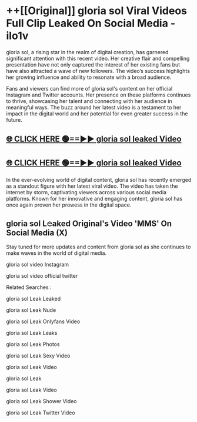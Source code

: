 # ++[[Original]] gloria sol Viral Videos Full Clip Leaked On Social Media - ilo1v<br>

gloria sol, a rising star in the realm of digital creation, has garnered significant attention with this recent video. Her creative flair and compelling presentation have not only captured the interest of her existing fans but have also attracted a wave of new followers. The video’s success highlights her growing influence and ability to resonate with a broad audience.

Fans and viewers can find more of gloria sol's content on her official Instagram and Twitter accounts. Her presence on these platforms continues to thrive, showcasing her talent and connecting with her audience in meaningful ways. The buzz around her latest video is a testament to her impact in the digital world and her potential for even greater success in the future.


## [🌐 CLICK HERE 🟢==►► gloria sol leaked Video ](https://onlyclips.site?title=gloria_sol&ref=git)

## [🌐 CLICK HERE 🟢==►► gloria sol leaked Video ](https://onlyclips.site?title=gloria_sol&ref=git)


In the ever-evolving world of digital content, gloria sol has recently emerged as a standout figure with her latest viral video. The video has taken the internet by storm, captivating viewers across various social media platforms. Known for her innovative and engaging content, gloria sol has once again proven her prowess in the digital space.



## gloria sol L𝚎aked Original's Video 'MMS' On Social Media (X)


Stay tuned for more updates and content from gloria sol as she continues to make waves in the world of digital media.

gloria sol video Instagram

gloria sol video official twitter


Related Searches :

gloria sol Leak Leaked

gloria sol Leak Nude

gloria sol Leak Onlyfans Video

gloria sol Leak Leaks

gloria sol Leak Photos

gloria sol Leak Sexy Video

gloria sol Leak Video

gloria sol Leak

gloria sol Leak Video

gloria sol Leak Shower Video

gloria sol Leak Twitter Video

